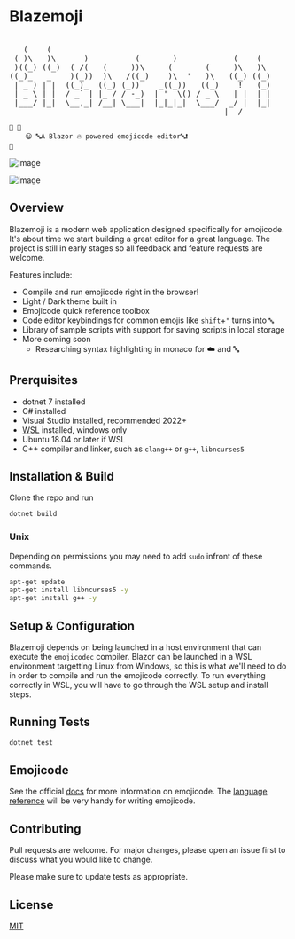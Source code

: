 # Blazemoji
<pre>                                                                                                    
   (    (                                                
 ( )\   )\      )          (       )            (    (   
 )((_) ((_)  ( /(   (     ))\     (       (     )\   )\  
((_)_   _    )(_))  )\   /((_)    )\  '   )\   ((_) ((_) 
 | _ ) | |  ((_)_  ((_) (_))    _((_))   ((_)    !   (_) 
 | _ \ | |  / _` | |_ / / -_)  | '  \() / _ \   | |  | | 
 |___/ |_|  \__,_| /__| \___|  |_|_|_|  \___/  _/ |  |_| 
                                              |__/      
</pre>

```emojicode
🏁 🍇
    😀 🔤A Blazor 🔥 powered emojicode editor🔤❗️
🍉
```

![image](https://github.com/thatplatypus/Blazemoji/assets/29233866/f63a3fc3-5e02-4753-b309-bc80a98d1963)

![image](https://github.com/thatplatypus/Blazemoji/assets/29233866/1ccffb14-344a-4810-a855-cab21c4ffbff)

## Overview
Blazemoji is a modern web application designed specifically for emojicode. It's about time we start building a great editor for a great language. The project is still in early stages so all feedback and feature requests are welcome. 

Features include:
- Compile and run emojicode right in the browser!
- Light / Dark theme built in
- Emojicode quick reference toolbox
- Code editor keybindings for common emojis like `shift`+`"` turns into `🔤`
- Library of sample scripts with support for saving scripts in local storage
- More coming soon
  - Researching syntax highlighting in monaco for ☁️ and 🔤

## Prerquisites
- dotnet 7 installed
- C# installed
- Visual Studio installed, recommended 2022+
- [WSL](https://learn.microsoft.com/en-us/windows/wsl/install) installed, windows only
- Ubuntu 18.04 or later if WSL
- C++ compiler and linker, such as `clang++` or `g++`, `libncurses5` 

## Installation & Build
Clone the repo and run 

```csharp
dotnet build
```
### Unix
Depending on permissions you may need to add `sudo` infront of these commands.

```bash
apt-get update
apt-get install libncurses5 -y
apt-get install g++ -y
```

## Setup & Configuration
Blazemoji depends on being launched in a host environment that can execute the `emojicodec` compiler. Blazor can be launched in a WSL environment targetting Linux from Windows, so this is what we'll need to do in order to compile and run the emojicode correctly. To run everything correctly in WSL, you will have to go through the WSL setup and install steps.

## Running Tests
```csharp
dotnet test
```

## Emojicode
See the official [docs](https://www.emojicode.org/docs/) for more information on emojicode. The [language reference](https://www.emojicode.org/docs/reference/) will be very handy for writing emojicode.

## Contributing

Pull requests are welcome. For major changes, please open an issue first
to discuss what you would like to change.

Please make sure to update tests as appropriate.

## License

[MIT](https://choosealicense.com/licenses/mit/)
